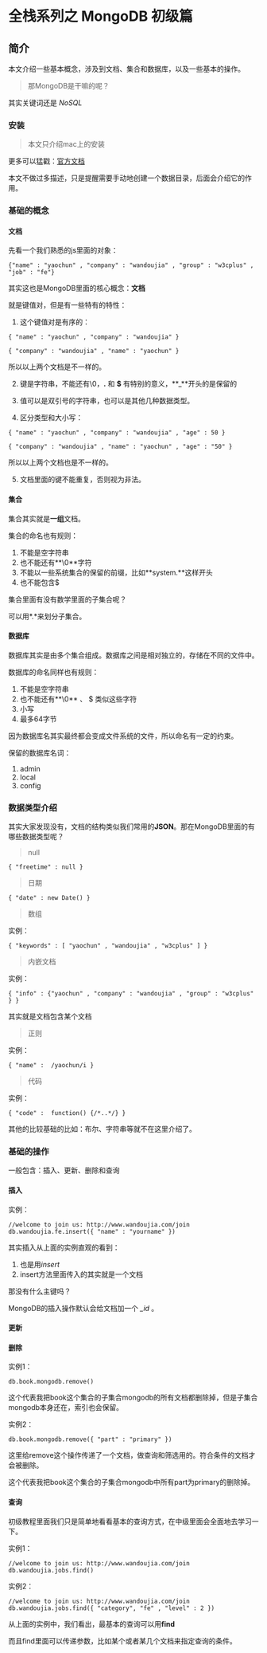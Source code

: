 # 全栈系列之 MongoDB 初级篇

## 简介

本文介绍一些基本概念，涉及到文档、集合和数据库，以及一些基本的操作。

> 那MongoDB是干嘛的呢？

其实关键词还是 *NoSQL*


### 安装

> 本文只介绍mac上的安装

更多可以猛戳：[官方文档](http://docs.mongodb.org/manual/tutorial/install-mongodb-on-os-x/)

本文不做过多描述，只是提醒需要手动地创建一个数据目录，后面会介绍它的作用。


### 基础的概念

#### 文档

先看一个我们熟悉的js里面的对象：

```shell
{"name" : "yaochun" , "company" : "wandoujia" , "group" : "w3cplus" , "job" : "fe"}
```

其实这也是MongoDB里面的核心概念：**文档**

就是键值对，但是有一些特有的特性：

1. 这个键值对是有序的：

```shell
{ "name" : "yaochun" , "company" : "wandoujia" }

{ "company" : "wandoujia" , "name" : "yaochun" }
```

所以以上两个文档是不一样的。

2. 键是字符串，不能还有\0，**.** 和 **$** 有特别的意义，**_**开头的是保留的

3. 值可以是双引号的字符串，也可以是其他几种数据类型。

4. 区分类型和大小写：

```shell
{ "name" : "yaochun" , "company" : "wandoujia" , "age" : 50 }

{ "company" : "wandoujia" , "name" : "yaochun" , "age" : "50" }
```

所以以上两个文档也是不一样的。


5. 文档里面的键不能重复，否则视为非法。

#### 集合

集合其实就是**一组**文档。

集合的命名也有规则：

1. 不能是空字符串
2. 也不能还有**\0**字符
3. 不能以一些系统集合的保留的前缀，比如**system.**这样开头
4. 也不能包含$

集合里面有没有数学里面的子集合呢？

可以用*.*来划分子集合。

#### 数据库

数据库其实是由多个集合组成。数据库之间是相对独立的，存储在不同的文件中。

数据库的命名同样也有规则：

1. 不能是空字符串
2. 也不能还有**\0** 、 $ 类似这些字符
3. 小写
4. 最多64字节

因为数据库名其实最终都会变成文件系统的文件，所以命名有一定的约束。

保留的数据库名词：

1. admin
2. local
3. config


### 数据类型介绍

其实大家发现没有，文档的结构类似我们常用的**JSON**。那在MongoDB里面的有哪些数据类型呢？

> null

```shell
{ "freetime" : null }
```


> 日期

```shell
{ "date" : new Date() }
```

> 数组

实例：

```shell
{ "keywords" : [ "yaochun" , "wandoujia" , "w3cplus" ] }
```

> 内嵌文档

实例：

```shell
{ "info" : {"yaochun" , "company" : "wandoujia" , "group" : "w3cplus" } }
```

其实就是文档包含某个文档


> 正则

实例：

```shell
{ "name" :  /yaochun/i }
```

> 代码

实例：

```shell
{ "code" :  function() {/*..*/} }
```


其他的比较基础的比如：布尔、字符串等就不在这里介绍了。




### 基础的操作

一般包含：插入、更新、删除和查询

#### 插入

实例：

```shell
//welcome to join us: http://www.wandoujia.com/join
db.wandoujia.fe.insert({ "name" : "yourname" })
```

其实插入从上面的实例直观的看到：

1. 也是用*insert*
2. insert方法里面传入的其实就是一个文档


那没有什么主键吗？

MongoDB的插入操作默认会给文档加一个 *_id* 。





#### 更新






#### 删除


实例1：

```shell
db.book.mongodb.remove()
```

这个代表我把book这个集合的子集合mongodb的所有文档都删除掉，但是子集合mongodb本身还在，索引也会保留。



实例2：

```shell
db.book.mongodb.remove({ "part" : "primary" })
```

这里给remove这个操作传递了一个文档，做查询和筛选用的。符合条件的文档才会被删除。

这个代表我把book这个集合的子集合mongodb中所有part为primary的删除掉。

#### 查询

初级教程里面我们只是简单地看看基本的查询方式，在中级里面会全面地去学习一下。


实例1：

```shell
//welcome to join us: http://www.wandoujia.com/join
db.wandoujia.jobs.find()
```

实例2：

```shell
//welcome to join us: http://www.wandoujia.com/join
db.wandoujia.jobs.find({ "category", "fe" , "level" : 2 })
```

从上面的实例中，我们看出，最基本的查询可以用**find**

而且find里面可以传递参数，比如某个或者某几个文档来指定查询的条件。
